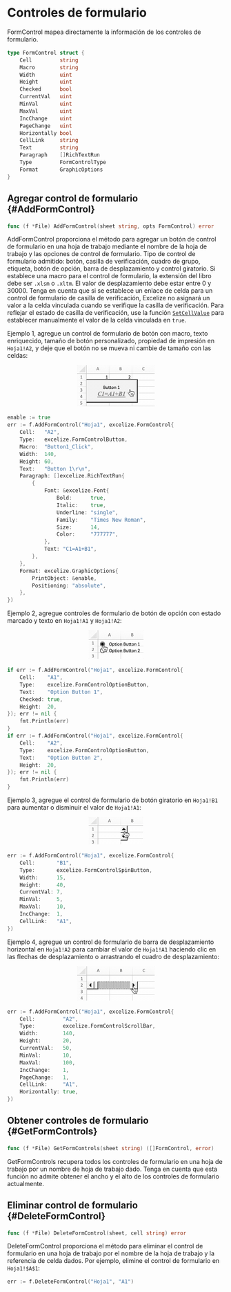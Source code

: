 # Controles de formulario

FormControl mapea directamente la información de los controles de formulario.

```go
type FormControl struct {
    Cell         string
    Macro        string
    Width        uint
    Height       uint
    Checked      bool
    CurrentVal   uint
    MinVal       uint
    MaxVal       uint
    IncChange    uint
    PageChange   uint
    Horizontally bool
    CellLink     string
    Text         string
    Paragraph    []RichTextRun
    Type         FormControlType
    Format       GraphicOptions
}
```

## Agregar control de formulario {#AddFormControl}

```go
func (f *File) AddFormControl(sheet string, opts FormControl) error
```

AddFormControl proporciona el método para agregar un botón de control de formulario en una hoja de trabajo mediante el nombre de la hoja de trabajo y las opciones de control de formulario. Tipo de control de formulario admitido: botón, casilla de verificación, cuadro de grupo, etiqueta, botón de opción, barra de desplazamiento y control giratorio. Si establece una macro para el control de formulario, la extensión del libro debe ser `.xlsm` o `.xltm`. El valor de desplazamiento debe estar entre 0 y 30000. Tenga en cuenta que si se establece un enlace de celda para un control de formulario de casilla de verificación, Excelize no asignará un valor a la celda vinculada cuando se verifique la casilla de verificación. Para reflejar el estado de casilla de verificación, use la función [`SetCellValue`](cell.md#SetCellValue) para establecer manualmente el valor de la celda vinculada en `true`.

Ejemplo 1, agregue un control de formulario de botón con macro, texto enriquecido, tamaño de botón personalizado, propiedad de impresión en `Hoja1!A2`, y deje que el botón no se mueva ni cambie de tamaño con las celdas:

<p align="center"><img width="180" src="./images/form_ctrl_button.gif" alt="agregar control de formulario de botón con Excelize"></p>

```go
enable := true
err := f.AddFormControl("Hoja1", excelize.FormControl{
    Cell:   "A2",
    Type:   excelize.FormControlButton,
    Macro:  "Button1_Click",
    Width:  140,
    Height: 60,
    Text:   "Button 1\r\n",
    Paragraph: []excelize.RichTextRun{
        {
            Font: &excelize.Font{
                Bold:      true,
                Italic:    true,
                Underline: "single",
                Family:    "Times New Roman",
                Size:      14,
                Color:     "777777",
            },
            Text: "C1=A1+B1",
        },
    },
    Format: excelize.GraphicOptions{
        PrintObject: &enable,
        Positioning: "absolute",
    },
})
```

Ejemplo 2, agregue controles de formulario de botón de opción con estado marcado y texto en `Hoja1!A1` y `Hoja1!A2`:

<p align="center"><img width="127" src="./images/form_ctrl_option_button.gif" alt="agregar controles de formulario de botón de opción con Excelize"></p>

```go
if err := f.AddFormControl("Hoja1", excelize.FormControl{
    Cell:    "A1",
    Type:    excelize.FormControlOptionButton,
    Text:    "Option Button 1",
    Checked: true,
    Height:  20,
}); err != nil {
    fmt.Println(err)
}
if err := f.AddFormControl("Hoja1", excelize.FormControl{
    Cell:    "A2",
    Type:    excelize.FormControlOptionButton,
    Text:    "Option Button 2",
    Height:  20,
}); err != nil {
    fmt.Println(err)
}
```

Ejemplo 3, agregue el control de formulario de botón giratorio en `Hoja1!B1` para aumentar o disminuir el valor de `Hoja1!A1`:

<p align="center"><img width="126" src="./images/form_ctrl_spin_button.gif" alt="agregar control de formulario de botón giratorio con Excelize"></p>

```go
err := f.AddFormControl("Hoja1", excelize.FormControl{
    Cell:       "B1",
    Type:       excelize.FormControlSpinButton,
    Width:      15,
    Height:     40,
    CurrentVal: 7,
    MinVal:     5,
    MaxVal:     10,
    IncChange:  1,
    CellLink:   "A1",
})
```

Ejemplo 4, agregue un control de formulario de barra de desplazamiento horizontal en `Hoja1!A2` para cambiar el valor de `Hoja1!A1` haciendo clic en las flechas de desplazamiento o arrastrando el cuadro de desplazamiento:

<p align="center"><img width="180" src="./images/form_ctrl_scroll_bar.gif" alt="agregar control de formulario de barra de desplazamiento horizontal con Excelize"></p>

```go
err := f.AddFormControl("Hoja1", excelize.FormControl{
    Cell:         "A2",
    Type:         excelize.FormControlScrollBar,
    Width:        140,
    Height:       20,
    CurrentVal:   50,
    MinVal:       10,
    MaxVal:       100,
    IncChange:    1,
    PageChange:   1,
    CellLink:     "A1",
    Horizontally: true,
})
```

## Obtener controles de formulario {#GetFormControls}

```go
func (f *File) GetFormControls(sheet string) ([]FormControl, error)
```

GetFormControls recupera todos los controles de formulario en una hoja de trabajo por un nombre de hoja de trabajo dado. Tenga en cuenta que esta función no admite obtener el ancho y el alto de los controles de formulario actualmente.

## Eliminar control de formulario {#DeleteFormControl}

```go
func (f *File) DeleteFormControl(sheet, cell string) error
```

DeleteFormControl proporciona el método para eliminar el control de formulario en una hoja de trabajo por el nombre de la hoja de trabajo y la referencia de celda dados. Por ejemplo, elimine el control de formulario en `Hoja1!$A$1`:

```go
err := f.DeleteFormControl("Hoja1", "A1")
```
